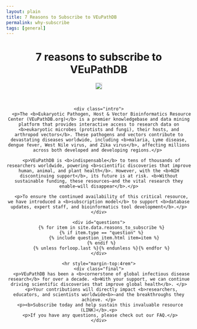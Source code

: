 ```yaml
---
layout: plain
title: 7 Reasons to Subscribe to VEuPathDB 
permalink: why-subscribe
tags: [general]
---
```

<style>
  div.static-content {
   
    div.centered {
      margin: 0 auto;
      max-width: 46rem;
      text-align: center;
    }
    p {    
      margin: 1rem auto 1rem;
      text-align: left;
    }
    hr {
      height: 0.5rem;
      background-color: black;
      margin-top: 4rem;
    }
    img {
      margin: 0 auto 2rem;
      border: 1px solid lightgrey;
      height: auto;
      max-width: 50%;
    }

    div.question {
      margin: 2rem auto 1rem;
      font-weight: 600;
      font-size: 120%;
      text-align: left;        
    }

    blockquote {
      border-left: 4px solid #eaecf0;
      font-style: italic;
      max-width: 40rem;
      padding-left: 1.375rem;
      text-align: left;
    }

    blockquote cite {
      display: block;
      font-style: normal;
      font-family: var(--font-family-sans);
      font-size: .75rem;
      line-height: 1.75;
      margin-top: 1.25rem;
      text-align: left;
    }

  }
</style>

<div class="static-content">

  <h1 style="text-align:center">7 reasons to subscribe to VEuPathDB</h1>
  <div class="centered">
    <img src="{{'/assets/images/news/commtg2.png' | absolute_url}}" />

    <div class="intro">
      <p>The <b>Eukaryotic Pathogen, Host & Vector Bioinformatics Resource Center (VEuPathDB.org)</b> is a premier knowledgebase and data mining platform that provides interactive access to research data on <b>eukaryotic microbes (protists and fungi), their hosts, and arthropod vectors</b>. These pathogens and vectors contribute to devastating diseases worldwide, including <b>malaria, Lyme disease, dengue fever, West Nile virus, and Zika virus</b>, affecting millions across both developed and developing regions.</p> 
      
      <p>VEuPathDB is <b>indispensable</b> to tens of thousands of researchers worldwide, powering <b>scientific discoveries that improve human, animal, and plant health</b>. However, with the <b>NIH discontinuing support</b>, its future is at risk. <b>Without sustainable funding, these resources—and the vital research they enable—will disappear</b>.</p>

      <p>To ensure the continued availability of this critical resource, we have introduced a <b>subscription model</b> to support <b>database updates, expert staff, and bioinformatics tool development</b>.</p>
    </div>

    <div id="questions">
      {% for item in site.data.reasons_to_subscribe %}
      {% if item.type == "question" %}
        {% include question_item.html item=item %}
      {% endif %}
      {% unless forloop.last %}{% endunless %}{% endfor %}
    </div>

    <hr style="margin-top:4rem">
    <div class="final">
      <p>VEuPathDB has been a <b>cornerstone of global infectious disease research</b> for over a decade. <b>With your support, we can continue driving scientific discoveries that improve global health</b>. </p>
      <p>Your contributions will directly impact <b>researchers, educators, and scientists worldwide<b>—and the breakthroughs they achieve. </p>
     <p><b>Subscribe today and help sustain this invaluable resource (LINK)</b>.<p>
     <p>If you have any questions, please check out our FAQ.</p>
    </div>

  </div>
</div>

